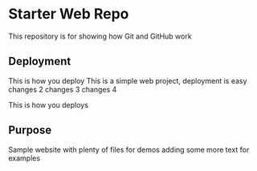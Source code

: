 # Starter Web Repo

This repository is for showing how Git and GitHub work

## Deployment

This is how you deploy
This is a simple web project, deployment is easy
changes 2
changes 3
changes 4

This is how you deploys

## Purpose

Sample website with plenty of files for demos
adding some more text for examples


